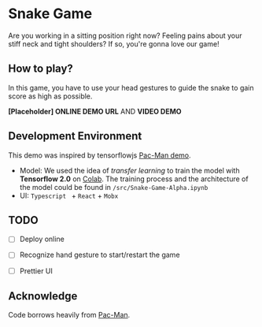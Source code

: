 # Snake Game

Are you working in a sitting position right now? Feeling pains about your stiff neck and tight shoulders? If so, you're gonna love our game! 


## How to play? 

In this game, you have to use your head gestures to guide the snake to gain score as high as possible. 

**[Placeholder] ONLINE DEMO URL** AND **VIDEO DEMO**


## Development Environment

This demo was inspired by tensorflowjs [Pac-Man demo](https://www.tensorflow.org/js/demos/). 

* Model: We used the idea of *transfer learning* to train the model with **Tensorflow 2.0** on [Colab](https://colab.research.google.com/). The training process and the architecture of the model could be found in `/src/Snake-Game-Alpha.ipynb`
* UI: `Typescript ` + `React` + `Mobx`  


## TODO

- [ ] Deploy online

- [ ] Recognize hand gesture to start/restart the game

- [ ] Prettier UI


## Acknowledge

Code borrows heavily from [Pac-Man](https://github.com/tensorflow/tfjs-examples/tree/master/webcam-transfer-learning).
